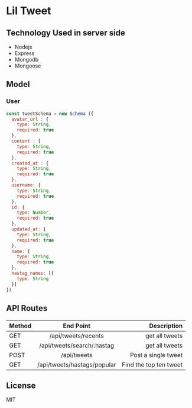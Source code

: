 # Lil Tweet


## Technology Used in server side

- Nodejs
- Express
- Mongodb
- Mongoose


## Model

### User
```js
const tweetSchema = new Schema ({
  avatar_url : {
    type: String,
    required: true
  },
  content : {
    type: String,
    required: true
  },
  created_at : {
    type: String,
    required: true
  },
  username: {
    type: String,
    required: true
  },
  id: {
    type: Number,
    required: true
  },
  updated_at: {
    type: String,
    required: true
  },
  name: {
    type: String,
    required: true
  },
  hastag_names: [{
    type: String
  }]
})
```


## API Routes

####

| Method   |           End Point                  |      Description       |
|----------|:------------------------------------:|-----------------------:|
| GET      |  /api/tweets/recents                 | get all tweets         |
| GET      |  /api/tweets/search/:hastag          | get all tweets         |
| POST     |  /api/tweets                         | Post a single tweet    |
| GET      |  /api/tweets/hastags/popular         | Find the top ten tweet |


## License
MIT
